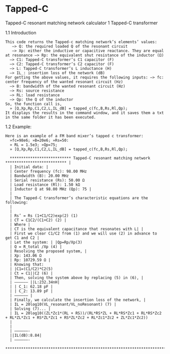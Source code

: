 # Tapped-C
Tapped-C resonant matching network calculator
1 Tapped-C transformer

  1.1 Introduction
  
    This code returns the Tapped-c matching network’s elements’ values:
       –> Q: the required loaded Q of the resonant circuit
       –> Xp: either the inductive or capacitive reactance. They are equal at resonance –> Rp: the equivalent shut resistance of the inductor (Ω)
      –> C1: Tapped-C transformer’s C1 capacitor (F)
      –> C2: Tapped-C transformer’s C2 capacitor (F)
      –> L: Tapped-C transformer’s L inductance (H)
      –> IL_: insertion loss of the network (dB)
    For getting the above values, it requires the following inputs: –> fc: center frequency of the wanted resonant circuit (Hz)
      –> B: bandwidth of the wanted resonant circuit (Hz)
      –> Rs: source resistance
      –> RL: load resistance
      –> Qp: the Q of the inductor
    So, the function call is,
      » [Q,Xp,Rp,C1,C2,L,IL_dB] = tapped_c(fc,B,Rs,Rl,Qp);
    It displays the results in the command window, and it saves them a txt in the same folder it has been executed.
    
 1.2 Example:
    
    Here is an example of a FM band mixer’s tapped c transformer:
      »fc=98e6; »B=20e6; »Rs=50:
      » RL = 1.5e3; »Qp=75;
      » [Q,Xp,Rp,C1,C2,L,IL_dB] = tapped_c(fc,B,Rs,Rl,Qp);
      
      *************************** Tapped-C resonant matching network *************************** |
      | Initial data: |
      | Center frequency (fc): 98.00 MHz
      | Bandwidth (B): 20.00 MHz
      | Serial resistance (Rs): 50.00 Ω
      | Load resistance (Rl): 1.50 kΩ
      | Inductor Q at 98.00 MHz (Qp): 75 |
      |
      | The Tapped-C transformer’s characteristic equations are the following:
      |
      |      
      | Rs’ = Rs (1+C1/C2)exp(2) (1)
      | CT = C1C2/(C1+C2) (2) |
      | Where |
      | CT is the equivalent capacitance that resonates with L| |
      | First we clear C1/C2 from (1) and we will use (2) in advance to get C1 and C2 |
      | Let the system: | |Qp=Rp/Xp(3)
      | Q = R_total /Xp (4) |
      | Resolving the proposed system, |
      | Xp: 143.06 Ω
      | Rp: 10729.59 Ω |
      | Knowing that:
      | |C1=(C1/C2)*C2(5)
      | Ct = C1||C2 (6) |
      | Then, solving the system above by replacing (5) in (6), |
      | —————— ||L:232.34nH|
      | | C_1: 62.18 pF |
      | | C_2: 13.89 pF |
      | —————— |
      | Finally, we calculate the insertion loss of the network, |
      | IL = 20log10(VL_resonant/VL_noResonant) (7) |
      | Solving (7)... |
      | IL = 20log10((ZL*Zc1*(RL + RS))/(RL*RS*ZL + RL*RS*Zc1 + RL*RS*Zc2 + RL*ZL*Zc1 + RS*ZL*Zc1 + RS*ZL*Zc2 + RL*Zc1*Zc2 + ZL*Zc1*Zc2))
      |
      |
      | ——————-
      ||IL(dB):8.84|
      | ——————-
      *******************************************************************************************
